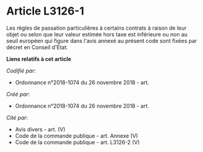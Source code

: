 # Article L3126-1

Les règles de passation particulières à certains contrats à raison de leur objet ou selon que leur valeur estimée hors taxe
est inférieure ou non au seuil européen qui figure dans l'avis annexé au présent code sont fixées par décret en Conseil
d'Etat.

**Liens relatifs à cet article**

_Codifié par_:

  - Ordonnance n°2018-1074 du 26 novembre 2018 - art.

_Créé par_:

  - Ordonnance n°2018-1074 du 26 novembre 2018 - art.

_Cité par_:

  - Avis divers - art. (V)
  - Code de la commande publique - art. Annexe (V)
  - Code de la commande publique - art. L3126-2 (V)

